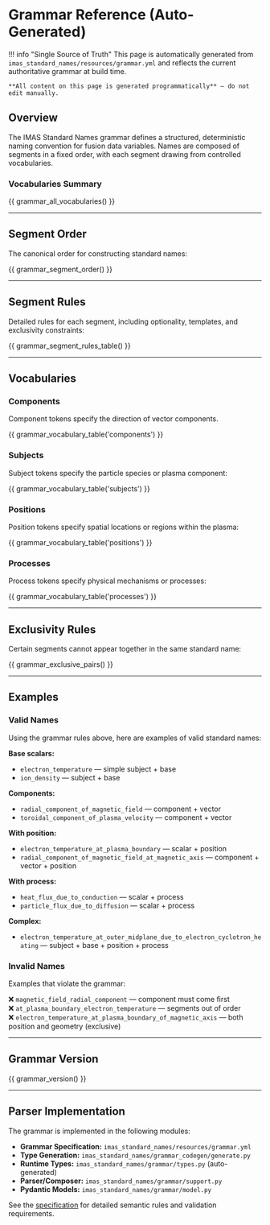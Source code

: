 # Grammar Reference (Auto-Generated)

!!! info "Single Source of Truth"
This page is automatically generated from `imas_standard_names/resources/grammar.yml`
and reflects the current authoritative grammar at build time.

    **All content on this page is generated programmatically** — do not edit manually.

## Overview

The IMAS Standard Names grammar defines a structured, deterministic naming convention
for fusion data variables. Names are composed of segments in a fixed order, with
each segment drawing from controlled vocabularies.

### Vocabularies Summary

{{ grammar_all_vocabularies() }}

---

## Segment Order

The canonical order for constructing standard names:

{{ grammar_segment_order() }}

---

## Segment Rules

Detailed rules for each segment, including optionality, templates, and exclusivity constraints:

{{ grammar_segment_rules_table() }}

---

## Vocabularies

### Components

Component tokens specify the direction of vector components.

{{ grammar_vocabulary_table('components') }}

### Subjects

Subject tokens specify the particle species or plasma component:

{{ grammar_vocabulary_table('subjects') }}

### Positions

Position tokens specify spatial locations or regions within the plasma:

{{ grammar_vocabulary_table('positions') }}

### Processes

Process tokens specify physical mechanisms or processes:

{{ grammar_vocabulary_table('processes') }}

---

## Exclusivity Rules

Certain segments cannot appear together in the same standard name:

{{ grammar_exclusive_pairs() }}

---

## Examples

### Valid Names

Using the grammar rules above, here are examples of valid standard names:

**Base scalars:**

- `electron_temperature` — simple subject + base
- `ion_density` — subject + base

**Components:**

- `radial_component_of_magnetic_field` — component + vector
- `toroidal_component_of_plasma_velocity` — component + vector

**With position:**

- `electron_temperature_at_plasma_boundary` — scalar + position
- `radial_component_of_magnetic_field_at_magnetic_axis` — component + vector + position

**With process:**

- `heat_flux_due_to_conduction` — scalar + process
- `particle_flux_due_to_diffusion` — scalar + process

**Complex:**

- `electron_temperature_at_outer_midplane_due_to_electron_cyclotron_heating` — subject + base + position + process

### Invalid Names

Examples that violate the grammar:

❌ `magnetic_field_radial_component` — component must come first  
❌ `at_plasma_boundary_electron_temperature` — segments out of order  
❌ `electron_temperature_at_plasma_boundary_of_magnetic_axis` — both position and geometry (exclusive)

---

## Grammar Version

{{ grammar_version() }}

---

## Parser Implementation

The grammar is implemented in the following modules:

- **Grammar Specification:** `imas_standard_names/resources/grammar.yml`
- **Type Generation:** `imas_standard_names/grammar_codegen/generate.py`
- **Runtime Types:** `imas_standard_names/grammar/types.py` (auto-generated)
- **Parser/Composer:** `imas_standard_names/grammar/support.py`
- **Pydantic Models:** `imas_standard_names/grammar/model.py`

See the [specification](specification.md) for detailed semantic rules and validation requirements.
